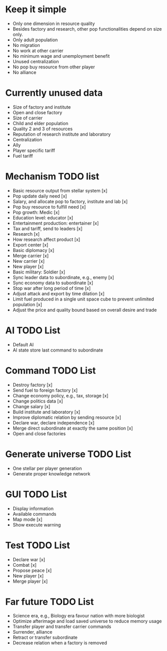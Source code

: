 # Keep it simple
* Only one dimension in resource quality
* Besides factory and research, other pop functionalities depend on size only.
* Only adult population
* No migration
* No work at other carrier
* No minimum wage and unemployment benefit
* Unused centralization
* No pop buy resource from other player
* No alliance

# Currently unused data
* Size of factory and institute
* Open and close factory
* Size of carrier
* Child and elder population
* Quality 2 and 3 of resources
* Reputation of research institute and laboratory
* Centralization
* Ally
* Player specific tariff
* Fuel tariff

# Mechanism TODO list
* Basic resource output from stellar system [x]
* Pop update daily need [x]
* Salary, and allocate pop to factory, institute and lab [x]
* Pop buy resource to fulfill need [x]
* Pop growth: Medic [x]
* Education level: educator [x]
* Entertainment production: entertainer [x]
* Tax and tariff, send to leaders [x]
* Research [x]
* How research affect product [x]
* Export center [x]
* Basic diplomacy [x]
* Merge carrier [x]
* New carrier [x]
* New player [x]
* Basic military: Soldier [x]
* Sync leader data to subordinate, e.g., enemy [x]
* Sync economy data to subordinate [x]
* Stop war after long period of time [x]
* Adjust attack and export by time dilation [x]
* Limit fuel produced in a single unit space cube to prevent unlimited population [x]
* Adjust the price and quality bound based on overall desire and trade

# AI TODO List
* Default AI
* AI state store last command to subordinate

# Command TODO List
* Destroy factory [x]
* Send fuel to foreign factory [x]
* Change economy policy, e.g., tax, storage [x]
* Change politics data [x]
* Change salary [x]
* Build institute and laboratory [x]
* Improve diplomatic relation by sending resource [x]
* Declare war, declare independence [x]
* Merge direct subordinate at exactly the same position [x]
* Open and close factories

# Generate universe TODO List
* One stellar per player generation
* Generate proper knowledge network

# GUI TODO List
* Display information
* Available commands
* Map mode [x]
* Show execute warning

# Test TODO List
* Declare war [x]
* Combat [x]
* Propose peace [x]
* New player [x]
* Merge player [x]

# Far future TODO List
* Science era, e.g., Biology era favour nation with more biologist
* Optimize afterimage and load saved universe to reduce memory usage
* Transfer player and transfer carrier commands
* Surrender, alliance
* Retract or transfer subordinate
* Decrease relation when a factory is removed